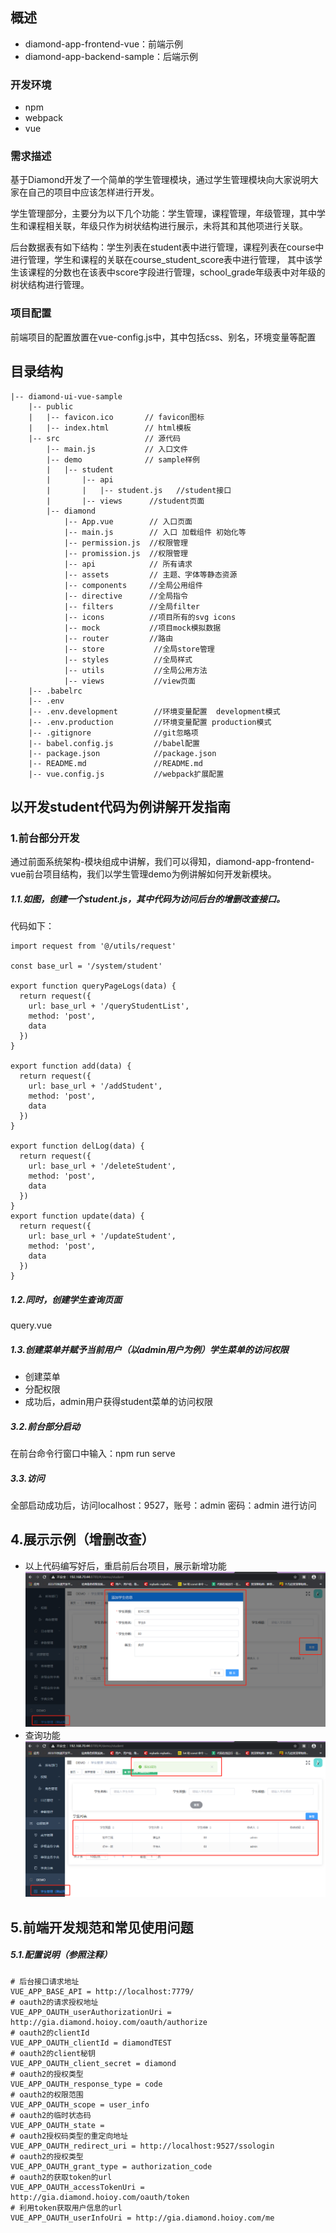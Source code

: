 ## 概述

* diamond-app-frontend-vue：前端示例
* diamond-app-backend-sample：后端示例

### 开发环境

- npm
- webpack
- vue

### 需求描述

基于Diamond开发了一个简单的学生管理模块，通过学生管理模块向大家说明大家在自己的项目中应该怎样进行开发。

学生管理部分，主要分为以下几个功能：学生管理，课程管理，年级管理，其中学生和课程相关联，年级只作为树状结构进行展示，未将其和其他项进行关联。

后台数据表有如下结构：学生列表在student表中进行管理，课程列表在course中进行管理，学生和课程的关联在course_student_score表中进行管理，
其中该学生该课程的分数也在该表中score字段进行管理，school_grade年级表中对年级的树状结构进行管理。

### 项目配置

前端项目的配置放置在vue-config.js中，其中包括css、别名，环境变量等配置

## 目录结构

```
|-- diamond-ui-vue-sample
    |-- public
    |   |-- favicon.ico       // favicon图标
    |   |-- index.html        // html模板
    |-- src                   // 源代码
        |-- main.js           // 入口文件
        |-- demo              // sample样例
        |   |-- student
        |       |-- api
        |       |   |-- student.js   //student接口
        |       |-- views      //student页面
        |-- diamond
            |-- App.vue        // 入口页面
            |-- main.js        // 入口 加载组件 初始化等
            |-- permission.js  //权限管理
            |-- promission.js  //权限管理
            |-- api            // 所有请求
            |-- assets         // 主题、字体等静态资源
            |-- components     //全局公用组件
            |-- directive      //全局指令
            |-- filters        //全局filter
            |-- icons          //项目所有的svg icons
            |-- mock           //项目mock模拟数据
            |-- router         //路由
            |-- store           //全局store管理
            |-- styles          //全局样式
            |-- utils           //全局公用方法
            |-- views           //view页面
    |-- .babelrc
    |-- .env
    |-- .env.development        //环境变量配置  development模式
    |-- .env.production         //环境变量配置 production模式
    |-- .gitignore              //git忽略项
    |-- babel.config.js         //babel配置
    |-- package.json            //package.json
    |-- README.md               //README.md
    |-- vue.config.js           //webpack扩展配置
```


## 以开发student代码为例讲解开发指南

### 1.前台部分开发

通过前面系统架构-模块组成中讲解，我们可以得知，diamond-app-frontend-vue前台项目结构，我们以学生管理demo为例讲解如何开发新模块。

##### 1.1.如图，创建一个student.js，其中代码为访问后台的增删改查接口。

代码如下：

```vue
import request from '@/utils/request'

const base_url = '/system/student'

export function queryPageLogs(data) {
  return request({
    url: base_url + '/queryStudentList',
    method: 'post',
    data
  })
}

export function add(data) {
  return request({
    url: base_url + '/addStudent',
    method: 'post',
    data
  })
}

export function delLog(data) {
  return request({
    url: base_url + '/deleteStudent',
    method: 'post',
    data
  })
}
export function update(data) {
  return request({
    url: base_url + '/updateStudent',
    method: 'post',
    data
  })
}
```

##### 1.2.同时，创建学生查询页面

query.vue

##### 1.3.创建菜单并赋予当前用户（以admin用户为例）学生菜单的访问权限

* 创建菜单
* 分配权限
* 成功后，admin用户获得student菜单的访问权限

##### 3.2.前台部分启动

在前台命令行窗口中输入：npm run serve

##### 3.3.访问

全部启动成功后，访问localhost：9527，账号：admin 密码：admin 进行访问

## 4.展示示例（增删改查）

* 以上代码编写好后，重启前后台项目，展示新增功能
![](./image/学生新增.jpg) 
* 查询功能
  ![](./image/学生查询.jpg) 

## 5.前端开发规范和常见使用问题

##### 5.1.配置说明（参照注释）

```vue
# 后台接口请求地址
VUE_APP_BASE_API = http://localhost:7779/
# oauth2的请求授权地址
VUE_APP_OAUTH_userAuthorizationUri = http://gia.diamond.hoioy.com/oauth/authorize
# oauth2的clientId
VUE_APP_OAUTH_clientId = diamondTEST
# oauth2的client秘钥
VUE_APP_OAUTH_client_secret = diamond
# oauth2的授权类型
VUE_APP_OAUTH_response_type = code
# oauth2的权限范围
VUE_APP_OAUTH_scope = user_info
# oauth2的临时状态码
VUE_APP_OAUTH_state =
# oauth2授权码类型的重定向地址
VUE_APP_OAUTH_redirect_uri = http://localhost:9527/ssologin
# oauth2的授权类型
VUE_APP_OAUTH_grant_type = authorization_code
# oauth2的获取token的url
VUE_APP_OAUTH_accessTokenUri = http://gia.diamond.hoioy.com/oauth/token
# 利用token获取用户信息的url
VUE_APP_OAUTH_userInfoUri = http://gia.diamond.hoioy.com/me
```
